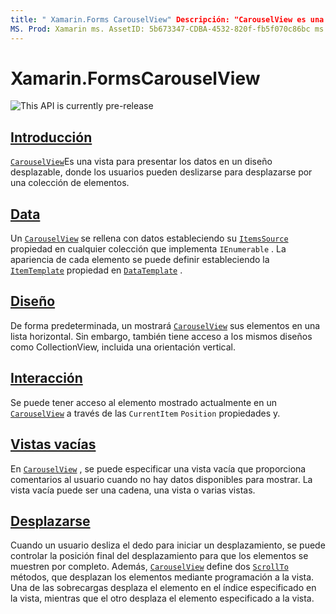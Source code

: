 ```yaml
---
title: " Xamarin.Forms CarouselView" Descripción: "CarouselView es una vista para presentar datos en un diseño desplazable, donde los usuarios pueden deslizarse para desplazarse por una colección de elementos".
MS. Prod: Xamarin ms. AssetID: 5b673347-CDBA-4532-820f-fb5f070c86bc ms. Technology: Xamarin-Forms Author: davidbritch ms. Author: dabritch ms. Date: 10/08/2019 no-LOC: [ Xamarin.Forms , Xamarin.Essentials ]
---
```


# <a name="xamarinforms-carouselview"></a>Xamarin.FormsCarouselView

![](~/media/shared/preview.png "This API is currently pre-release")

## <a name="introduction"></a>[Introducción](introduction.md)

[`CarouselView`](xref:Xamarin.Forms.CarouselView)Es una vista para presentar los datos en un diseño desplazable, donde los usuarios pueden deslizarse para desplazarse por una colección de elementos.

## <a name="data"></a>[Data](populate-data.md)

Un [`CarouselView`](xref:Xamarin.Forms.CarouselView) se rellena con datos estableciendo su [`ItemsSource`](xref:Xamarin.Forms.ItemsView.ItemsSource) propiedad en cualquier colección que implementa `IEnumerable` . La apariencia de cada elemento se puede definir estableciendo la [`ItemTemplate`](xref:Xamarin.Forms.ItemsView.ItemTemplate) propiedad en [`DataTemplate`](xref:Xamarin.Forms.DataTemplate) .

## <a name="layout"></a>[Diseño](layout.md)

De forma predeterminada, un mostrará [`CarouselView`](xref:Xamarin.Forms.CarouselView) sus elementos en una lista horizontal. Sin embargo, también tiene acceso a los mismos diseños como CollectionView, incluida una orientación vertical.

## <a name="interaction"></a>[Interacción](interaction.md)

Se puede tener acceso al elemento mostrado actualmente en un [`CarouselView`](xref:Xamarin.Forms.CarouselView) a través de las `CurrentItem` `Position` propiedades y.

## <a name="empty-views"></a>[Vistas vacías](emptyview.md)

En [`CarouselView`](xref:Xamarin.Forms.CarouselView) , se puede especificar una vista vacía que proporciona comentarios al usuario cuando no hay datos disponibles para mostrar. La vista vacía puede ser una cadena, una vista o varias vistas.

## <a name="scrolling"></a>[Desplazarse](scrolling.md)

Cuando un usuario desliza el dedo para iniciar un desplazamiento, se puede controlar la posición final del desplazamiento para que los elementos se muestren por completo. Además, [`CarouselView`](xref:Xamarin.Forms.CarouselView) define dos [`ScrollTo`](xref:Xamarin.Forms.ItemsView.ScrollTo*) métodos, que desplazan los elementos mediante programación a la vista. Una de las sobrecargas desplaza el elemento en el índice especificado en la vista, mientras que el otro desplaza el elemento especificado a la vista.
